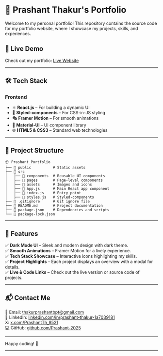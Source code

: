 
# 🚀 Prashant Thakur's Portfolio

Welcome to my personal portfolio! This repository contains the source code for my portfolio website, where I showcase my projects, skills, and experiences.

## 📌 Live Demo
Check out my portfolio: [Live Website](https://vmoyd.github.io/portfolio-app/) 

---

## 🛠️ Tech Stack

### **Frontend**
- ⚛ **React.js** – For building a dynamic UI  
- 💅 **Styled-components** – For CSS-in-JS styling  
- 🎭 **Framer Motion** – For smooth animations  
- 🎨 **Material-UI** – UI component library  
- 🌐 **HTML5 & CSS3** – Standard web technologies  

---

## 📂 Project Structure
```
📦 Prashant_Portfolio
├── 📁 public          # Static assets
├── 📁 src
│   ├── 📁 components  # Reusable UI components
│   ├── 📁 pages       # Page-level components
│   ├── 📁 assets      # Images and icons
│   ├── 📄 App.js      # Main React app component
│   ├── 📄 index.js    # Entry point
│   ├── 📄 styles.js   # Styled-components
├── 📄 .gitignore      # Git ignore file
├── 📄 README.md       # Project documentation
├── 📄 package.json    # Dependencies and scripts
└── 📄 package-lock.json
```

---

## 🎯 Features
✅ **Dark Mode UI** – Sleek and modern design with dark theme.  
✅ **Smooth Animations** – Framer Motion for a lively experience.  
✅ **Tech Stack Showcase** – Interactive icons highlighting my skills.  
✅ **Project Highlights** – Each project displays an overview with a modal for details.  
✅ **Live & Code Links** – Check out the live version or source code of projects.  

---

## 📬 Contact Me
📧 Email: [thakurprashantbpt@gmail.com](mailto:thakurprashantbpt@gmail.com)  
🔗 LinkedIn: [linkedin.com/in/prashant-thakur-1a7039181](https://www.linkedin.com/in/prashant-thakur-1a7039181/)  
 X: [x.com/PrashantTh_8521](https://x.com/PrashantTh_8521)  
💻 GitHub: [github.com/Prashant-2025](https://github.com/Prashant-2025)  

---

Happy coding! 🚀

---
